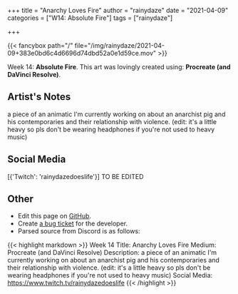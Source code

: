 +++
title =       "Anarchy Loves Fire"
author =      "rainydaze"
date =        "2021-04-09"
categories =  ["W14: Absolute Fire"]
tags =        ["rainydaze"]

+++


{{< fancybox path="/" file="/img/rainydaze/2021-04-09+383e0bd6c4d6696d74dbd52a0e1d59ce.mov" >}}


Week 14: **Absolute Fire**. This art was lovingly created using: **Procreate (and DaVinci Resolve)**.

## Artist's Notes

a piece of an animatic I'm currently working on about an anarchist pig and his contemporaries and their relationship with violence. (edit: it's a little heavy so pls don't be wearing headphones if you're not used to heavy music)

## Social Media

[{'Twitch': 'rainydazedoeslife'}] TO BE EDITED

## Other

- Edit this page on [GitHub](https://github.com/teaminkling/web-refresh/edit/main/blog/content/blog/rainydaze-week-14-c8c8.md).
- Create [a bug ticket](https://github.com/teaminkling/web-refresh/issues/new?assignees=&labels=bug&template=problem-report.md&title=) for the developer.
- Parsed source from Discord is as follows:

{{< highlight markdown >}}
Week 14
Title: Anarchy Loves Fire
Medium: Procreate (and DaVinci Resolve)
Description: a piece of an animatic I'm currently working on about an anarchist pig and his contemporaries and their relationship with violence. (edit: it's a little heavy so pls don't be wearing headphones if you're not used to heavy music)
Social Media: https://www.twitch.tv/rainydazedoeslife
{{< /highlight >}}